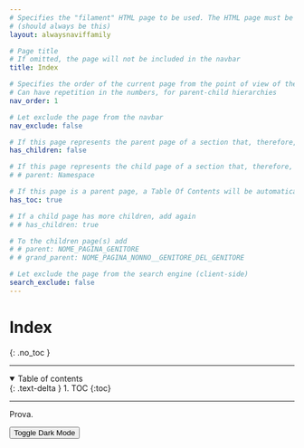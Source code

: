 ```yaml
---
# Specifies the "filament" HTML page to be used. The HTML page must be located in the "_layouts" folder.
# (should always be this)
layout: alwaysnaviffamily

# Page title
# If omitted, the page will not be included in the navbar
title: Index

# Specifies the order of the current page from the point of view of the navbar
# Can have repetition in the numbers, for parent-child hierarchies
nav_order: 1

# Let exclude the page from the navbar
nav_exclude: false

# If this page represents the parent page of a section that, therefore, has children, specify it in the following way
has_children: false

# If this page represents the child page of a section that, therefore, has ONE parent page, specify it in the following way
# # parent: Namespace

# If this page is a parent page, a Table Of Contents will be automatically generated containing all related child pages. Use the option below to disable this functionality.
has_toc: true

# If a child page has more children, add again
# # has_children: true

# To the children page(s) add
# # parent: NOME_PAGINA_GENITORE
# # grand_parent: NOME_PAGINA_NONNO__GENITORE_DEL_GENITORE

# Let exclude the page from the search engine (client-side)
search_exclude: false
---
```


# Index
<!-- Do not add to the table of contents -->
{: .no_toc }

---

<!-- Table of contents -->
<details open markdown="block">
  <summary>
      Table of contents
  </summary>
  {: .text-delta }
1. TOC
{:toc}
</details>

---

<!-- Content of the page -->
Prova.

<!-- Bottone di prova per lo switch a dark mode -->
<!-- Define a button with javascript incorporated -->
<button type="button" name="button" class="btn" onclick="toggleDarkMode()">Toggle Dark Mode</button>

<!-- Define the javascript function -->
<script>
function toggleDarkMode() {
  // If theme is dark, switch to light
  var theme = "light"

  if (theme == "light") {
    theme = "dark"
  } else {
    theme = "light"
  }

  jtd.setTheme(theme)
}
</script>
